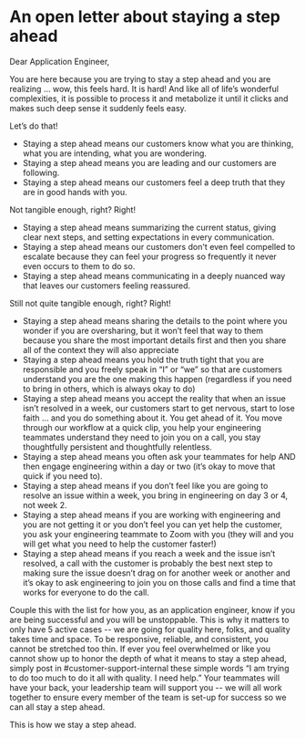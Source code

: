 # An open letter about staying a step ahead

Dear Application Engineer,

You are here because you are trying to stay a step ahead and you are realizing … wow, this feels hard. It is hard! And like all of life’s wonderful complexities, it is possible to process it and metabolize it until it clicks and makes such deep sense it suddenly feels easy.

Let’s do that!

- Staying a step ahead means our customers know what you are thinking, what you are intending, what you are wondering.
- Staying a step ahead means you are leading and our customers are following.
- Staying a step ahead means our customers feel a deep truth that they are in good hands with you.

Not tangible enough, right? Right!

- Staying a step ahead means summarizing the current status, giving clear next steps, and setting expectations in every communication.
- Staying a step ahead means our customers don't even feel compelled to escalate because they can feel your progress so frequently it never even occurs to them to do so.
- Staying a step ahead means communicating in a deeply nuanced way that leaves our customers feeling reassured.

Still not quite tangible enough, right? Right!

- Staying a step ahead means sharing the details to the point where you wonder if you are oversharing, but it won’t feel that way to them because you share the most important details first and then you share all of the context they will also appreciate
- Staying a step ahead means you hold the truth tight that you are responsible and you freely speak in “I” or “we” so that are customers understand you are the one making this happen (regardless if you need to bring in others, which is always okay to do)
- Staying a step ahead means you accept the reality that when an issue isn’t resolved in a week, our customers start to get nervous, start to lose faith … and you do something about it. You get ahead of it. You move through our workflow at a quick clip, you help your engineering teammates understand they need to join you on a call, you stay thoughtfully persistent and thoughtfully relentless.
- Staying a step ahead means you often ask your teammates for help AND then engage engineering within a day or two (it’s okay to move that quick if you need to).
- Staying a step ahead means if you don’t feel like you are going to resolve an issue within a week, you bring in engineering on day 3 or 4, not week 2.
- Staying a step ahead means if you are working with engineering and you are not getting it or you don’t feel you can yet help the customer, you ask your engineering teammate to Zoom with you (they will and you will get what you need to help the customer faster!)
- Staying a step ahead means if you reach a week and the issue isn’t resolved, a call with the customer is probably the best next step to making sure the issue doesn’t drag on for another week or another and it’s okay to ask engineering to join you on those calls and find a time that works for everyone to do the call.

Couple this with the list for how you, as an application engineer, know if you are being successful and you will be unstoppable. This is why it matters to only have 5 active cases -- we are going for quality here, folks, and quality takes time and space. To be responsive, reliable, and consistent, you cannot be stretched too thin. If ever you feel overwhelmed or like you cannot show up to honor the depth of what it means to stay a step ahead, simply post in #customer-support-internal these simple words “I am trying to do too much to do it all with quality. I need help.” Your teammates will have your back, your leadership team will support you -- we will all work together to ensure every member of the team is set-up for success so we can all stay a step ahead.

This is how we stay a step ahead.
